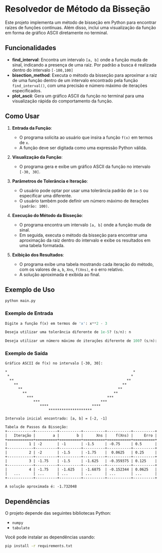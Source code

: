# Resolvedor de Método da Bisseção

Este projeto implementa um método de bisseção em Python para encontrar raízes de funções contínuas. Além disso, inclui uma visualização da função em forma de gráfico ASCII diretamente no terminal.

## Funcionalidades

- **find_interval**: Encontra um intervalo `[a, b]` onde a função muda de sinal, indicando a presença de uma raiz. Por padrão a busca é realizada dentro do intervalo `[-100,100]`
- **bisection_method**: Executa o método da bisseção para aproximar a raiz de uma função dentro de um intervalo encontrado pela função ```find_interval()```, com uma precisão e número máximo de iterações especificados.
- **plot_ascii**: Gera um gráfico ASCII da função no terminal para uma visualização rápida do comportamento da função.

## Como Usar

1. **Entrada da Função**: 
   - O programa solicita ao usuário que insira a função `f(x)` em termos de `x`.
   - A função deve ser digitada como uma expressão Python válida.

2. **Visualização da Função**:
   - O programa gera e exibe um gráfico ASCII da função no intervalo `[-30, 30]`.

3. **Parâmetros de Tolerância e Iteração**:
   - O usuário pode optar por usar uma tolerância padrão de `1e-5` ou especificar uma diferente.
   - O usuário também pode definir um número máximo de iterações `(padrão: 100)`.

4. **Execução do Método da Bisseção**:
   - O programa encontra um intervalo `[a, b]` onde a função muda de sinal.
   - Em seguida, executa o método da bisseção para encontrar uma aproximação da raiz dentro do intervalo e exibe os resultados em uma tabela formatada.

5. **Exibição dos Resultados**:
   - O programa exibe uma tabela mostrando cada iteração do método, com os valores de `a`, `b`, `Xns`, `f(Xns)`, e o erro relativo.
   - A solução aproximada é exibida ao final.

## Exemplo de Uso

```bash
python main.py
```


### Exemplo de Entrada
```python
Digite a função f(x) em termos de 'x': x**2 - 3

Deseja utilizar uma tolerância diferente de 1e-5? (s/n): n

Deseja utilizar um número máximo de iterações diferente de 100? (s/n): n
```

### Exemplo de Saída
```plaintext
Gráfico ASCII de f(x) no intervalo [-30, 30]:

*                                                          *
 *                                                        * 
  **                                                    **  
    **                                                **    
      **                                            **      
        **                                        **        
          ***                                  ***          
             ***                            ***             
                ****                    ****                
                    ********************                                     

Intervalo inicial encontrado: [a, b] = [-2, -1]

Tabela de Passos da Bisseção:
+------------+----------+----------+----------+-----------+----------+
|   Iteração |        a |        b |      Xns |    f(Xns) |     Erro |
+============+==========+==========+==========+===========+==========+
|          1 | -2       | -1       | -1.5     | -0.75     | 0.5      |
+------------+----------+----------+----------+-----------+----------+
|          2 | -2       | -1.5     | -1.75    |  0.0625   | 0.25     |
+------------+----------+----------+----------+-----------+----------+
|          3 | -1.75    | -1.5     | -1.625   | -0.359375 | 0.125    |
+------------+----------+----------+----------+-----------+----------+
|          4 | -1.75    | -1.625   | -1.6875  | -0.152344 | 0.0625   |
|   ...      | ...      | ...      | ...      | ...       | ...      |
+------------+----------+----------+----------+-----------+----------+

A solução aproximada é: -1.732048
```

## Dependências

O projeto depende das seguintes bibliotecas Python:

- `numpy`
- `tabulate`

Você pode instalar as dependências usando:

```bash
pip install -r requirements.txt
```
